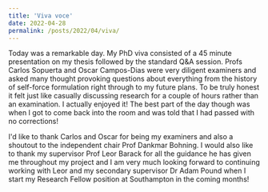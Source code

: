 ```yaml
---
title: 'Viva voce'
date: 2022-04-28
permalink: /posts/2022/04/viva/
---
```


Today was a remarkable day. My PhD viva consisted of a 45 minute presentation on my thesis followed by the standard Q&A session. Profs Carlos Sopuerta and Oscar Campos-Dias were very diligent examiners and asked many thought provoking questions about everything from the history of self-force formulation right through to my future plans. To be truly honest it felt just like casually discussing research for a couple of hours rather than an examination. I actually enjoyed it! The best part of the day though was when I got to come back into the room and was told that I had passed with no corrections!  

I'd like to thank Carlos and Oscar for being my examiners and also a shoutout to the independent chair Prof Dankmar Bohning. I would also like to thank my supervisor Prof Leor Barack for all the guidance he has given me throughout my project and I am very much looking forward to continuing working with Leor and my secondary supervisor Dr Adam Pound when I start my Research Fellow position at Southampton in the coming months!

